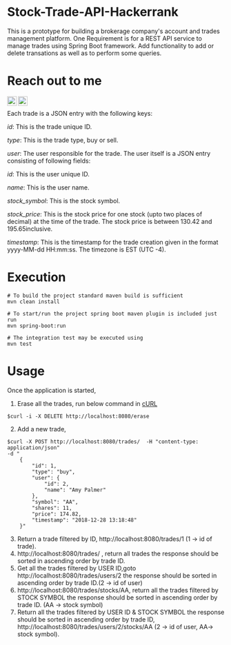 # Stock-Trade-API-Hackerrank
This is a prototype for building a brokerage company's account and trades management platform. One Requirement is for a REST API service to manage trades using Spring Boot framework. Add functionality to add or delete transations as well as to perform some queries.


# Reach out to me

[<img align="left" alt="LinkedIn" width="22px" src="https://cdn.jsdelivr.net/npm/simple-icons@v3/icons/linkedin.svg" />](https://www.linkedin.com/in/sai-eshwar-reddy-bobbili/)
[<img align="left" alt="Gmail" width="22px" src="https://cdn.jsdelivr.net/npm/simple-icons@v3/icons/gmail.svg" />](<mailto:bobbilisaieshwarreddy@gmail.com>)

<br/>

 Each trade is a JSON entry with the following keys:

_id_: This is the trade unique ID.

_type_: This is the trade type, buy or sell.

_user_: The user responsible for the trade. The user itself is a JSON entry consisting of following fields:

_id_: This is the user unique ID.

_name_: This is the user name.

_stock_symbol_: This is the stock symbol.

_stock_price_: This is the stock price for one stock (upto two places of decimal) at the time of the trade. The stock price is between 130.42 and 195.65inclusive.

_timestamp_: This is the timestamp for the trade creation given in the format yyyy-MM-dd HH:mm:ss. The timezone is EST (UTC -4).

# Execution
```
# To build the project standard maven build is sufficient
mvn clean install

# To start/run the project spring boot maven plugin is included just run
mvn spring-boot:run

# The integration test may be executed using
mvn test
```

# Usage 
Once the application is started,

1. Erase all the trades, run below command in [cURL](https://en.wikipedia.org/wiki/CURL)
```
$curl -i -X DELETE http://localhost:8080/erase
````
2. Add a new trade,
```
$curl -X POST http://localhost:8080/trades/  -H "content-type: application/json"
-d "
    {
        "id": 1,
        "type": "buy",
        "user": {
            "id": 2,
            "name": "Amy Palmer"
        },
        "symbol": "AA",
        "shares": 11,
        "price": 174.82,
        "timestamp": "2018-12-28 13:18:48"
    }"
```
3. Return a trade filtered by ID, http://localhost:8080/trades/1 (1 -> id of trade).
4. http://localhost:8080/trades/ , return all trades the response should be sorted in ascending order by trade ID.
5.  Get all the trades filtered by USER ID,goto http://localhost:8080/trades/users/2 the response should be sorted in ascending order by trade ID.(2 -> id of user)
6. http://localhost:8080/trades/stocks/AA, return all the trades filtered by STOCK SYMBOL the response should be sorted in ascending order by trade ID. (AA -> stock symbol)
7. Return all the trades filtered by USER ID & STOCK SYMBOL the response should be sorted in ascending order by trade ID, http://localhost:8080/trades/users/2/stocks/AA (2 -> id of user, AA-> stock symbol).

